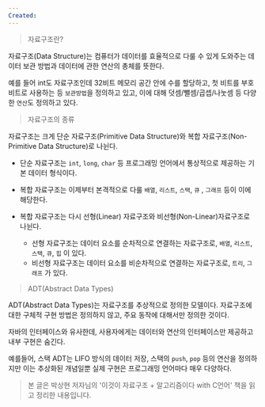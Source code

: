 ```yaml
---
Created:
---
```



> 자료구조란?

자료구조(Data Structure)는 컴퓨터가 데이터를 효율적으로 다룰 수 있게 도와주는 데이터 보관 방법과 데이터에 관한 연산의 총체를 뜻한다.

예를 들어 int도 자료구조인데 32비트 메모리 공간 안에 수를 할당하고, 첫 비트를 부호비트로 사용하는 등 `보관방법`을 정의하고 있고, 이에 대해 덧셈/뺄셈/곱셉/나눗셈 등 다양한 `연산`도 정의하고 있다.


> 자료구조의 종류

자료구조는 크게 단순 자료구조(Primitive Data Structure)와 복합 자료구조(Non-Primitive Data Structure)로 나뉜다. 

- 단순 자료구조는 `int`, `long`, `char` 등 프로그래밍 언어에서 통상적으로 제공하는 기본 데이터 형식이다.

- 복합 자료구조는 이제부터 본격적으로 다룰 `배열`, `리스트`, `스택`, `큐` , `그래프` 등이 이에 해당한다.
- 복합 자료구조는 다시 선형(Linear) 자료구조와 비선형(Non-Linear)자료구조로 나뉜다.
  - 선형 자료구조는 데이터 요소를 순차적으로 연결하는 자료구조로, 
    `배열`, `리스트`, `스택`, `큐`, `힙` 이 있다.
  - 비선형 자료구조는 데이터 요소를 비순차적으로 연결하는 자료구조로, 
    `트리`, `그래프` 가 있다.
    

> ADT(Abstract Data Types)

ADT(Abstract Data Types)는 자료구조를 추상적으로 정의한 모델이다. 자료구조에 대한 구체적 구현 방법은 정의하지 않고, 주요 동작에 대해서만 정의한 것이다.

자바의 인터페이스와 유사한데, 사용자에게는 데이터와 연산의 인터페이스만 제공하고 내부 구현은 숨긴다. 

예를들어, 스택 ADT는 LIFO 방식의 데이터 저장, 스택의 `push`, `pop` 등의 연산을 정의하지만 이는 추상화된 개념일뿐 실제 구현은 프로그래밍 언어마다 매우 다양하다.



> 본 글은 박상현 저자님의 '이것이 자료구조 + 알고리즘이다 with C언어' 책을 읽고 정리한 내용입니다.